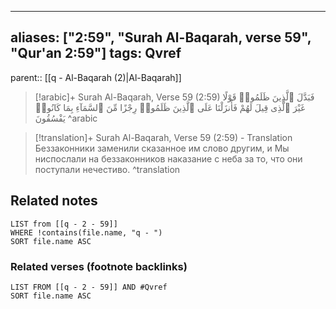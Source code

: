 
---
aliases: ["2:59", "Surah Al-Baqarah, verse 59", "Qur'an 2:59"]
tags: Qvref
---

parent:: [[q - Al-Baqarah (2)|Al-Baqarah]]

> [!arabic]+ Surah Al-Baqarah, Verse 59 (2:59)
> <span class="quran-arabic">فَبَدَّلَ ٱلَّذِينَ ظَلَمُوا۟ قَوْلًا غَيْرَ ٱلَّذِى قِيلَ لَهُمْ فَأَنزَلْنَا عَلَى ٱلَّذِينَ ظَلَمُوا۟ رِجْزًا مِّنَ ٱلسَّمَآءِ بِمَا كَانُوا۟ يَفْسُقُونَ</span>
^arabic

> [!translation]+ Surah Al-Baqarah, Verse 59 (2:59) - Translation
> Беззаконники заменили сказанное им слово другим, и Мы ниспослали на беззаконников наказание с неба за то, что они поступали нечестиво.
^translation



## Related notes
```dataview
LIST from [[q - 2 - 59]]
WHERE !contains(file.name, "q - ")
SORT file.name ASC
```

### Related verses (footnote backlinks)
```dataview
LIST FROM [[q - 2 - 59]] AND #Qvref
SORT file.name ASC
```


